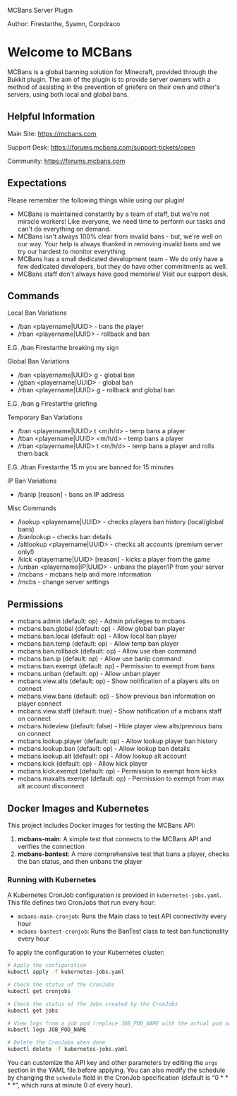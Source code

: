 MCBans Server Plugin

Author: Firestarthe, Syamn, Corpdraco


Welcome to MCBans
====================

MCBans is a global banning solution for Minecraft, provided through the Bukkit plugin. The aim of the plugin is to provide server owners with a method of assisting in the prevention of griefers on their own and other's servers, using both local and global bans.

Helpful Information
--------
Main Site: https://mcbans.com

Support Desk: https://forums.mcbans.com/support-tickets/open

Community: https://forums.mcbans.com

Expectations
--------

Please remember the following things while using our plugin!

* MCBans is maintained constantly by a team of staff, but we're not miracle workers! Like everyone, we need time to perform our tasks and can't do everything on demand.
* MCBans isn't always 100% clear from invalid bans - but, we're well on our way. Your help is always thanked in removing invalid bans and we try our hardest to monitor everything.
* MCBans has a small dedicated development team - We do only have a few dedicated developers, but they do have other commitments as well.
* MCBans staff don't always have good memories! Visit our support desk.

Commands
--------

Local Ban Variations
* /ban <playername|UUID> <reason> - bans the player
* /rban <playername|UUID> <reason> - rollback and ban

E.G. /ban Firestarthe breaking my sign

Global Ban Variations
* /ban <playername|UUID> g <reason> - global ban
* /gban <playername|UUID> <reason> - global ban
* /rban <playername|UUID> g <reason> - rollback and global ban

E.G. /ban g Firestarthe griefing

Temporary Ban Variations
* /ban <playername|UUID> t <int> <m/h/d> <reason> - temp bans a player
* /tban <playername|UUID> <int> <m/h/d> <reason> - temp bans a player
* /rban <playername|UUID> t <int> <m/h/d> <reason> - temp bans a player and rolls them back

E.G. /tban Firestarthe 15 m you are banned for 15 minutes

IP Ban Variations
* /banip <IP> [reason] - bans an IP address

Misc Commands
* /lookup <playername|UUID> - checks players ban history (local/global bans)
* /banlookup <banID> - checks ban details
* /altlookup <playername|UUID> - checks alt accounts (premium server only!)
* /kick <playername|UUID> [reason] - kicks a player from the game
* /unban <playername|IP|UUID> - unbans the player/IP from your server
* /mcbans - mcbans help and more information
* /mcbs - change server settings

Permissions
--------

* mcbans.admin (default: op) - Admin privileges to mcbans
* mcbans.ban.global (default: op) - Allow global ban player
* mcbans.ban.local (default: op) - Allow local ban player
* mcbans.ban.temp (default: op) - Allow temp ban player
* mcbans.ban.rollback (default: op) - Allow use rban command
* mcbans.ban.ip (default: op) - Allow use banip command
* mcbans.ban.exempt (default: op) - Permission to exempt from bans
* mcbans.unban (default: op) - Allow unban player
* mcbans.view.alts (default: op) - Show notification of a players alts on connect
* mcbans.view.bans (default: op) - Show previous ban information on player connect
* mcbans.view.staff (default: true) - Show notification of a mcbans staff on connect
* mcbans.hideview (default: false) - Hide player view alts/previous bans on connect
* mcbans.lookup.player (default: op) - Allow lookup player ban history
* mcbans.lookup.ban (default: op) - Allow lookup ban details
* mcbans.lookup.alt (default: op) - Allow lookup alt account
* mcbans.kick (default: op) - Allow kick player
* mcbans.kick.exempt (default: op) - Permission to exempt from kicks
* mcbans.maxalts.exempt (default: op) - Permission to exempt from max alt account disconnect




Docker Images and Kubernetes
--------

This project includes Docker images for testing the MCBans API:

1. **mcbans-main**: A simple test that connects to the MCBans API and verifies the connection
2. **mcbans-bantest**: A more comprehensive test that bans a player, checks the ban status, and then unbans the player

### Running with Kubernetes

A Kubernetes CronJob configuration is provided in `kubernetes-jobs.yaml`. This file defines two CronJobs that run every hour:
- `mcbans-main-cronjob`: Runs the Main class to test API connectivity every hour
- `mcbans-bantest-cronjob`: Runs the BanTest class to test ban functionality every hour

To apply the configuration to your Kubernetes cluster:

```bash
# Apply the configuration
kubectl apply -f kubernetes-jobs.yaml

# Check the status of the CronJobs
kubectl get cronjobs

# Check the status of the Jobs created by the CronJobs
kubectl get jobs

# View logs from a job pod (replace JOB_POD_NAME with the actual pod name)
kubectl logs JOB_POD_NAME

# Delete the CronJobs when done
kubectl delete -f kubernetes-jobs.yaml
```

You can customize the API key and other parameters by editing the `args` section in the YAML file before applying. You can also modify the schedule by changing the `schedule` field in the CronJob specification (default is "0 * * * *", which runs at minute 0 of every hour).
